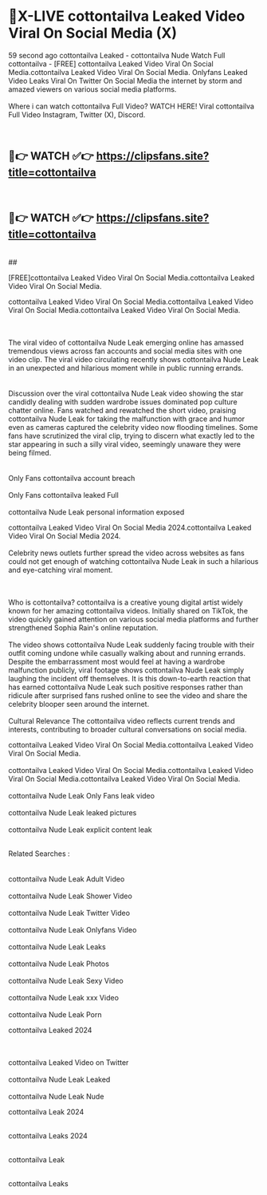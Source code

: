 # 🔴X-LIVE cottontailva Leaked Video Viral On Social Media (X)<br>


59 second ago cottontailva Leaked  - cottontailva Nude  Watch Full cottontailva - [FREE] cottontailva Leaked Video Viral On Social Media.cottontailva Leaked Video Viral On Social Media.   Onlyfans Leaked Video Leaks Viral On Twitter On Social Media the internet by storm and amazed viewers on various social media platforms. <br><br>
Where i can watch cottontailva Full Video? WATCH HERE! Viral cottontailva Full Video Instagram, Twitter (X), Discord. <br>


 <br>

##  🔴👉 WATCH ✅👉  <a href="https://clipsfans.site?title=cottontailva&ref=git">https://clipsfans.site?title=cottontailva</a> <br>
  <br>

##  🔴👉 WATCH ✅👉  <a href="https://clipsfans.site?title=cottontailva&ref=git">https://clipsfans.site?title=cottontailva</a> <br>
  <br>
  ##



[FREE]cottontailva Leaked Video Viral On Social Media.cottontailva Leaked Video Viral On Social Media. <br>

cottontailva Leaked Video Viral On Social Media.cottontailva Leaked Video Viral On Social Media.cottontailva Leaked Video Viral On Social Media. <br>


  <br>

  <br>
The viral video of cottontailva Nude Leak emerging online has amassed tremendous views across fan accounts and social media sites with one video clip. The viral video circulating recently shows cottontailva Nude Leak in an unexpected and hilarious moment while in public running errands.<br>
<br>


<br>
Discussion over the viral cottontailva Nude Leak video showing the star candidly dealing with sudden wardrobe issues dominated pop culture chatter online. Fans watched and rewatched the short video, praising cottontailva Nude Leak for taking the malfunction with grace and humor even as cameras captured the celebrity video now flooding timelines. Some fans have scrutinized the viral clip, trying to discern what exactly led to the star appearing in such a silly viral video, seemingly unaware they were being filmed.<br>
<br>
<br> 
Only Fans cottontailva account breach<br>
<br>
Only Fans cottontailva leaked Full <br>
<br>
cottontailva Nude Leak personal information exposed<br>

cottontailva Leaked Video Viral On Social Media 2024.cottontailva Leaked Video Viral On Social Media 2024. <br>
<br>
Celebrity news outlets further spread the video across websites as fans could not get enough of watching cottontailva Nude Leak in such a hilarious and eye-catching viral moment.<br>
<br>

<br>
Who is cottontailva? cottontailva is a creative young digital artist widely known for her amazing cottontailva videos. Initially shared on TikTok, the video quickly gained attention on various social media platforms and further strengthened Sophia Rain's online reputation.<br>
<br>
The video shows cottontailva Nude Leak suddenly facing trouble with their outfit coming undone while casually walking about and running errands. Despite the embarrassment most would feel at having a wardrobe malfunction publicly, viral footage shows cottontailva Nude Leak simply laughing the incident off themselves. It is this down-to-earth reaction that has earned cottontailva Nude Leak such positive responses rather than ridicule after surprised fans rushed online to see the video and share the celebrity blooper seen around the internet.<br>
<br>
Cultural Relevance The cottontailva video reflects current trends and interests, contributing to broader cultural conversations on social media.<br>

cottontailva Leaked Video Viral On Social Media.cottontailva Leaked Video Viral On Social Media.<br>
<br>
cottontailva Leaked Video Viral On Social Media.cottontailva Leaked Video Viral On Social Media.cottontailva Leaked Video Viral On Social Media.<br>
<br>
cottontailva Nude Leak Only Fans leak video<br>
<br>
cottontailva Nude Leak leaked pictures<br>
<br>
cottontailva Nude Leak explicit content leak<br>


<br>
Related Searches :<br>
<br>

<br>
cottontailva Nude Leak Adult Video<br>
<br>
cottontailva Nude Leak Shower Video<br>
<br>
cottontailva Nude Leak Twitter Video<br>
<br>
cottontailva Nude Leak Onlyfans Video<br>
<br>
cottontailva Nude Leak Leaks<br>
<br>
cottontailva Nude Leak Photos<br>

<br>
cottontailva Nude Leak Sexy Video<br>
<br>
cottontailva Nude Leak xxx Video<br>
<br>
cottontailva Nude Leak Porn<br>

cottontailva  Leaked 2024 <br> <br>
<br>

cottontailva Leaked Video on Twitter <br>
<br>
cottontailva Nude Leak Leaked<br>
<br>
cottontailva Nude Leak Nude<br>


cottontailva  Leak 2024 <br> <br>



cottontailva  Leaks 2024 <br> <br>



 
cottontailva  Leak<br> <br>



cottontailva  Leaks<br> <br>





</p>




 



</p>










